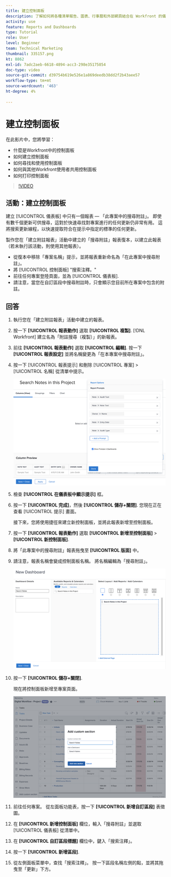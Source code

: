 ```yaml
---
title: 建立控制面板
description: 了解如何將各種清單報告、圖表、行事曆和外部網頁結合在 Workfront 的儀表板中。
activity: use
feature: Reports and Dashboards
type: Tutorial
role: User
level: Beginner
team: Technical Marketing
thumbnail: 335157.png
kt: 8862
exl-id: 7adc2aeb-6618-4894-acc3-298e35175854
doc-type: video
source-git-commit: d39754b619e526e1a869deedb38dd2f2b43aee57
workflow-type: tm+mt
source-wordcount: '463'
ht-degree: 4%

---
```


# 建立控制面板

在此影片中，您將學習：

* 什麼是Workfront中的控制面板
* 如何建立控制面板
* 如何尋找和使用控制面板
* 如何與其他Workfront使用者共用控制面板
* 如何打印控制面板

>[!VIDEO](https://video.tv.adobe.com/v/335157/?quality=12)

## 活動：建立控制面板

建立 [!UICONTROL 儀表板] 中只有一個報表 — 「此專案中的搜尋附註」。 即使有數千個更新可供搜尋，這對於快速尋找對專案進行的任何更新仍非常有用。 這將搜索更新線程，以快速提取符合在提示中指定的標準的任何更新。

製作您在「建立附註報表」活動中建立的「搜尋附註」報表復本，以建立此報表（若未執行該活動，則使用其他報表）。

* 從復本中移除「專案名稱」提示，並將報表重新命名為「在此專案中搜尋附註」。
* 將 [!UICONTROL 控制面板] &quot;搜索注釋。&quot;
* 前往任何專案登陸頁面，並為 [!UICONTROL 儀表板].
* 請注意，當您在自訂區段中搜尋附註時，只會顯示您目前所在專案中包含的附註。

## 回答

1. 執行您在「建立附註報表」活動中建立的報表。
1. 按一下 **[!UICONTROL 報表動作]** 選取 **[!UICONTROL 複製]**. [!DNL Workfront] 建立名為「附註搜尋（複製）」的新報表。
1. 前往 **[!UICONTROL 報表動作]** 選取 **[!UICONTROL 編輯]**. 按一下 **[!UICONTROL 報表設定]** 並將名稱變更為「在本專案中搜尋附註」。
1. 按一下 [!UICONTROL 報表提示] 和刪除 [!UICONTROL 專案] > [!UICONTROL 名稱] 從清單中提示。

   ![建立新控制面板的畫面影像](assets/edit-report-prompts.png)

1. 檢查 **[!UICONTROL 在儀表板中顯示提示]** 框。
1. 按一下 **[!UICONTROL 完成]**，然後 **[!UICONTROL 儲存+關閉]**. 您現在正在查看 [!UICONTROL 提示] 畫面。

   接下來，您將使用捷徑來建立新控制面板，並將此報表新增至控制面板。

1. 按一下 **[!UICONTROL 報表動作]** 選取 **[!UICONTROL 新增至控制面板]** > **[!UICONTROL 新控制面板]**.
1. 將「此專案中的搜尋附註」報表拖曳至 **[!UICONTROL 版面]** 中。
1. 請注意，報表名稱會變成控制面板名稱。 將名稱編輯為「搜尋附註」。

   ![建立新控制面板的畫面影像](assets/create-dashboard.png)

1. 按一下 **[!UICONTROL 儲存+關閉]**.

   現在將控制面板新增至專案頁面。

   ![建立新控制面板的畫面影像](assets/add-custom-section.png)

1. 前往任何專案。 從左面板功能表，按一下 **[!UICONTROL 新增自訂區段]** 表徵圖。
1. 在 **[!UICONTROL 新增控制面板]** 欄位，輸入「搜尋附註」並選取 [!UICONTROL 儀表板] 從清單中。
1. 在 **[!UICONTROL 自訂區段標題]** 欄位中，鍵入「搜索注釋」。
1. 按一下 **[!UICONTROL 新增區段]**.
1. 從左側面板菜單中，查找「搜索注釋」。 按一下區段名稱左側的點，並將其拖曳至「更新」下方。
